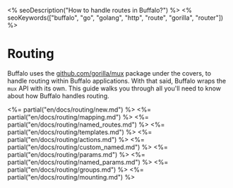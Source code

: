 <% seoDescription("How to handle routes in Buffalo?") %>
<% seoKeywords(["buffalo", "go", "golang", "http", "route", "gorilla", "router"]) %>

# Routing

Buffalo uses the [github.com/gorilla/mux](http://www.gorillatoolkit.org/pkg/mux) package under the covers, to handle routing within Buffalo applications. With that said, Buffalo wraps the `mux` API with its own. This guide walks you through all you'll need to know about how Buffalo handles routing.

<%= partial("en/docs/routing/new.md") %>
<%= partial("en/docs/routing/mapping.md") %>
<%= partial("en/docs/routing/named_routes.md") %>
<%= partial("en/docs/routing/templates.md") %>
<%= partial("en/docs/routing/actions.md") %>
<%= partial("en/docs/routing/custom_named.md") %>
<%= partial("en/docs/routing/params.md") %>
<%= partial("en/docs/routing/named_params.md") %>
<%= partial("en/docs/routing/groups.md") %>
<%= partial("en/docs/routing/mounting.md") %>
